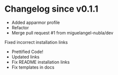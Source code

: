 # Changelog since v0.1.1
- Added apparmor profile 
- Refactor 
- Merge pull request #1 from miguelangel-nubla/dev

Fixed incorrect installation links 
- Prettified Code! 
- Updated links 
- Fix README installation links 
- Fix templates in docs 
